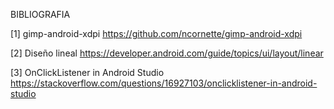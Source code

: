 

BIBLIOGRAFIA

[1]   gimp-android-xdpi
      https://github.com/ncornette/gimp-android-xdpi
      
[2]   Diseño lineal
      https://developer.android.com/guide/topics/ui/layout/linear
      
[3]   OnClickListener in Android Studio
      https://stackoverflow.com/questions/16927103/onclicklistener-in-android-studio
      
